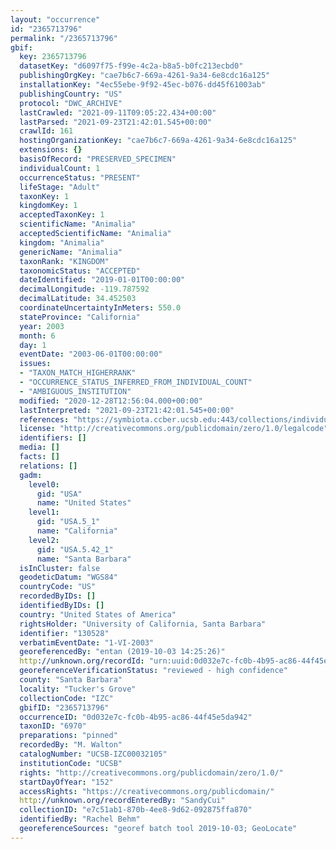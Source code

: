 ```yaml
---
layout: "occurrence"
id: "2365713796"
permalink: "/2365713796"
gbif:
  key: 2365713796
  datasetKey: "d6097f75-f99e-4c2a-b8a5-b0fc213ecbd0"
  publishingOrgKey: "cae7b6c7-669a-4261-9a34-6e8cdc16a125"
  installationKey: "4ec55ebe-9f92-45ec-b076-dd45f61003ab"
  publishingCountry: "US"
  protocol: "DWC_ARCHIVE"
  lastCrawled: "2021-09-11T09:05:22.434+00:00"
  lastParsed: "2021-09-23T21:42:01.545+00:00"
  crawlId: 161
  hostingOrganizationKey: "cae7b6c7-669a-4261-9a34-6e8cdc16a125"
  extensions: {}
  basisOfRecord: "PRESERVED_SPECIMEN"
  individualCount: 1
  occurrenceStatus: "PRESENT"
  lifeStage: "Adult"
  taxonKey: 1
  kingdomKey: 1
  acceptedTaxonKey: 1
  scientificName: "Animalia"
  acceptedScientificName: "Animalia"
  kingdom: "Animalia"
  genericName: "Animalia"
  taxonRank: "KINGDOM"
  taxonomicStatus: "ACCEPTED"
  dateIdentified: "2019-01-01T00:00:00"
  decimalLongitude: -119.787592
  decimalLatitude: 34.452503
  coordinateUncertaintyInMeters: 550.0
  stateProvince: "California"
  year: 2003
  month: 6
  day: 1
  eventDate: "2003-06-01T00:00:00"
  issues:
  - "TAXON_MATCH_HIGHERRANK"
  - "OCCURRENCE_STATUS_INFERRED_FROM_INDIVIDUAL_COUNT"
  - "AMBIGUOUS_INSTITUTION"
  modified: "2020-12-28T12:56:04.000+00:00"
  lastInterpreted: "2021-09-23T21:42:01.545+00:00"
  references: "https://symbiota.ccber.ucsb.edu:443/collections/individual/index.php?occid=130528"
  license: "http://creativecommons.org/publicdomain/zero/1.0/legalcode"
  identifiers: []
  media: []
  facts: []
  relations: []
  gadm:
    level0:
      gid: "USA"
      name: "United States"
    level1:
      gid: "USA.5_1"
      name: "California"
    level2:
      gid: "USA.5.42_1"
      name: "Santa Barbara"
  isInCluster: false
  geodeticDatum: "WGS84"
  countryCode: "US"
  recordedByIDs: []
  identifiedByIDs: []
  country: "United States of America"
  rightsHolder: "University of California, Santa Barbara"
  identifier: "130528"
  verbatimEventDate: "1-VI-2003"
  georeferencedBy: "entan (2019-10-03 14:25:26)"
  http://unknown.org/recordId: "urn:uuid:0d032e7c-fc0b-4b95-ac86-44f45e5da942"
  georeferenceVerificationStatus: "reviewed - high confidence"
  county: "Santa Barbara"
  locality: "Tucker's Grove"
  collectionCode: "IZC"
  gbifID: "2365713796"
  occurrenceID: "0d032e7c-fc0b-4b95-ac86-44f45e5da942"
  taxonID: "6970"
  preparations: "pinned"
  recordedBy: "M. Walton"
  catalogNumber: "UCSB-IZC00032105"
  institutionCode: "UCSB"
  rights: "http://creativecommons.org/publicdomain/zero/1.0/"
  startDayOfYear: "152"
  accessRights: "https://creativecommons.org/publicdomain/"
  http://unknown.org/recordEnteredBy: "SandyCui"
  collectionID: "e7c51ab1-870b-4ee8-9d62-092875ffa870"
  identifiedBy: "Rachel Behm"
  georeferenceSources: "georef batch tool 2019-10-03; GeoLocate"
---
```

